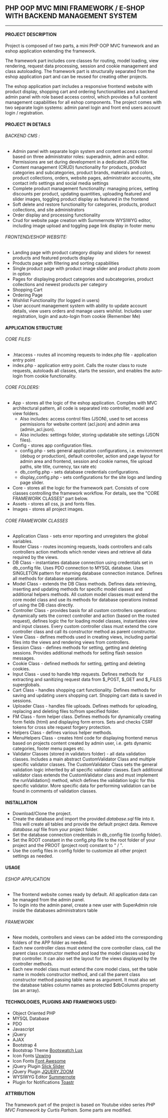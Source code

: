 ## PHP OOP MVC MINI FRAMEWORK / E-SHOP WITH BACKEND MANAGEMENT SYSTEM
___

#### PROJECT DESCRIPTION

Project is composed of two parts, a mini PHP OOP MVC framework and an eshop application extending the framework.

The framework part includes core classes for routing, model loading, view rendering, request data processing, session and cookie management and class autoloading. The framework part is structurally separated from the eshop application part and can be reused for creating other projects.

The eshop application part includes a responsive frontend website with product display, shopping cart and ordering functionalities and a backend admin panel with role based access control, which provides a full content management capabilities for all eshop components. The project comes with two separate login systems: admin panel login and front end users account login \/ registration. 

#### PROJECT IN DETAILS

###### BACKEND CMS :

* Admin panel with separate login system and content access control based on three administrator roles: superadmin, admin and editor. Permissions are set during development in a dedicated JSON file
* Content management (CRUD) functionality for products, product  categories and subcategories, product brands, materials and colors, product collections, orders, website pages, administrator accounts, site contact info settings and social media settings
* Complete product management functionality: managing prices, setting discounts per product, updating quantities, uploading featured and slider images, toggling product display as featured in the frontend
* Soft delete and restore functionality for categories, products, product collections, and site administrators
* Order display and processing functionality
* Crud for website page creation with Summernote WYSIWYG editor, including image upload and toggling page link display in footer menu 

###### FRONTEND/ESHOP WEBSITE: 

* Landing page with product category display and sliders for newest products and featured products display
* Products page with filtering and sorting capabilities
* Single product page with product image slider and product photo zoom in option
* Pages for displaying product categories and subcategories, product collections and newest products per category
* Shopping Cart 
* Ordering Page
* Wishlist Functionality (for logged in users)
* User account management system with ability to update account details, view users orders and manage users wishlist. Includes user registration, login and auto-login from cookie (Remember Me)

#### APPLICATION STRUCTURE

###### CORE FILES:
* .htaccess - routes all incoming requests to index.php file - application entry point
* index.php -  application entry point. Calls the router class to route requests, autoloads all classes, starts the session, and enables the auto-login from cookie functionality.

###### CORE FOLDERS:
* App \- stores all the logic of the eshop application. Complies with MVC architectural pattern, all code is separated into controller, model and view folders.
    * Also includes: access control files (JSON), used to set access permissions for website content (acl.json) and admin area (admin_acl.json). 
    * Also includes: settings folder, storing updatable site settings (JSON files).
* Config \- stores app configuration files.
    * config.php \- sets general application configurations, i.e. environment (debug or production),  default controller, action and page layout for admin area and frontend, session and cookie names,  file upload paths, site title, currency, tax rate etc
    * db_config.php \- sets database credentials configurations.
    * display_config.php \- sets configurations for the site logo and landing page slider.
* Core \- stores all the logic for the framework part. Consists of core classes controlling the framework workflow. For details, see the \"CORE FRAMEWORK CLASSES\" part below.
* Assets \-  stores all css, js and fonts files.
* Images \-  stores all project images.

###### CORE FRAMEWORK CLASSES

* Application Class \- sets error reporting and unregisters the global variables. 
* Router Class \- routes incoming requests, loads controllers and calls controllers action methods which render views and retrieve all data required by the views.
* DB Class \- instantiates database connection using credentials set in db_config file. Uses PDO connection to MYSQL database. Uses SINGLETON pattern for returning database connection instance. Defines all methods for database operations. 
* Model Class \- extends the DB Class methods. Defines data retrieving, inserting and updating methods for specific model classes and additional helpers methods. All custom model classes must extend the core model class and use its methods for database operations instead of using the DB class directly.
* Controller Class \- provides basis for all custom controllers operations:  dynamically sets the correct controller and action (based on the routed request), defines logic the for loading model classes, instantiates view  and input classes. Every custom controller class must extend the core controller class and call its constructor method as parent constructor. 
* View Class \- defines methods used in creating views, including partial files into the views and rendering views from controllers.
* Session Class \- defines methods for setting, getting and deleting sessions. Provides additional methods for setting flash session messages.
* Cookie Class \- defined methods for setting, getting and deleting cookies.
* Input Class \- used to handle http requests. Defines methods for extracting and sanitizing request data from $_POST, $_GET and $_FILES superglobals.
* Cart Class \- handles shopping cart functionality.  Defines methods for saving and updating users shopping cart. Shopping cart data is saved in sessions.
* Uploader Class \- handles file uploads. Defines methods for uploading, replacing and deleting files to/from specified folder.
* FM Class \- form helper class. Defines methods for dynamically creating form fields (html) and displaying form errors. Sets and checks CSRF tokens for cross site request forgery protection.
* Helpers Class \- defines various helper methods.
* MenuHelpers Class \- creates html code for displaying frontend menus based on projects content created by admin user, i.e. gets dynamic categories, footer menu pages etc.
* Validator Classes (stored in validators folder) \- all data validation classes. Includes a main abstract CustomValidator Class and multiple specific validator classes. The CustomValidator Class sets the general validation logic inherited by all specific validator classes. Each additional validator class extends the CustomValidator class and must implement the runValidation() method, which defines the validation  logic for this specific validator. More specific data for performing validation can be found in comments of validation classes.

#### INSTALLATION

* Download/Clone the project.
* Create the database and import the provided *database.sql* file into it. This will create all tables and provide the default project data. Remove *database.sql* file from your project folder.
* Set the database connection credentials in db_config file (config folder).
* Set the ROOT constant in the config.php file to the root folder of your project and the PROOT (project root) constant to \" / \". 
* Use the config files in config folder to customize all other project settings as needed.

#### USAGE

###### ESHOP APPLICATION

* The frontend website comes ready by default. All application data can be managed from the admin panel.
* To login into the admin panel, create a new user with SuperAdmin role inside the databases administrators table 

###### FRAMEWORK

* New models, controllers and views can be added into the corresponding folders of the APP folder as needed.
* Each new controller class must extend the core controller class, call the parent class constructor method and load the model classes used by that controller. It can also set the layout for the views displayed by the controller methods. 
* Each new model class must extend the core model class, set the table name in models constructor method, and call the parent class constructor method passing table name as argument. It must also set the database tables column names as protected $dbColumns property (as an array).

#### TECHNOLOGIES, PLUGINS AND FRAMEWOKS USED:
* Object Oriented PHP
* MYSQL Database
* PDO 
* Javascript
* jQuery
* AJAX
* Bootstrap 4
* Bootstrap Theme [Bootswatch Lux](https://bootswatch.com/lux/) 
* Icon Fonts [Uxwing](https://uxwing.com/free-icon-fonts/)
* Icon Fonts [Font Awesome](https://fontawesome.com/)
* jQuery Plugin [Slick Slider](https://kenwheeler.github.io/slick/) 
* jQuery Plugin [JQUERY.ZOOM](http://www.jacklmoore.com/zoom) 
* WYSIWYG Editor [Summernote](https://summernote.org/)
* Plugin for Notifications [Toastr](https://github.com/CodeSeven/toastr)

#### ATTRIBUTION
The framework part of the project is based on Youtube video series *PHP MVC Framework by Curtis Parham.*  Some parts are modified.
